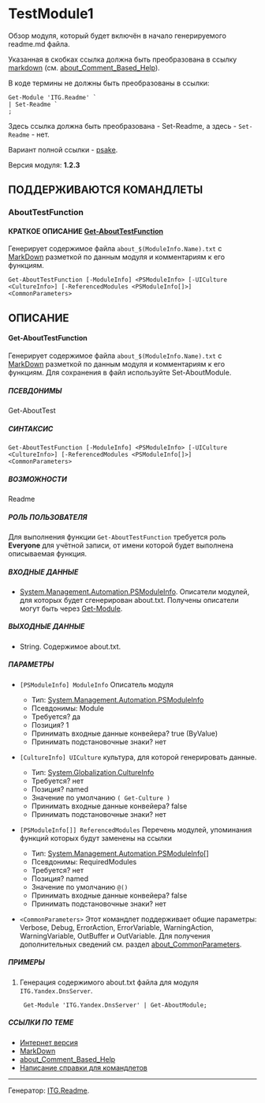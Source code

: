 ﻿TestModule1
===========

Обзор модуля, который будет включён в начало генерируемого readme.md файла.

Указанная в скобках ссылка должна быть преобразована в ссылку [markdown][] (см. [about_Comment_Based_Help][]).

В коде термины не должны быть преобразованы в ссылки:

	Get-Module 'ITG.Readme' `
	| Set-Readme `
	;

Здесь ссылка должна быть преобразована - Set-Readme, а здесь - `Set-Readme` - нет.

Вариант полной ссылки - [psake](https://github.com/psake/psake).


Версия модуля: **1.2.3**

ПОДДЕРЖИВАЮТСЯ КОМАНДЛЕТЫ
-------------------------

### AboutTestFunction

#### КРАТКОЕ ОПИСАНИЕ [Get-AboutTestFunction][]

Генерирует содержимое файла `about_$(ModuleInfo.Name).txt` с [MarkDown][] разметкой
по данным модуля и комментариям к его функциям.

	Get-AboutTestFunction [-ModuleInfo] <PSModuleInfo> [-UICulture <CultureInfo>] [-ReferencedModules <PSModuleInfo[]>] <CommonParameters>

ОПИСАНИЕ
--------

#### Get-AboutTestFunction

Генерирует содержимое файла `about_$(ModuleInfo.Name).txt` с [MarkDown][] разметкой
по данным модуля и комментариям к его функциям.
Для сохранения в файл используйте Set-AboutModule.

##### ПСЕВДОНИМЫ

Get-AboutTest

##### СИНТАКСИС

	Get-AboutTestFunction [-ModuleInfo] <PSModuleInfo> [-UICulture <CultureInfo>] [-ReferencedModules <PSModuleInfo[]>] <CommonParameters>

##### ВОЗМОЖНОСТИ

Readme

##### РОЛЬ ПОЛЬЗОВАТЕЛЯ

Для выполнения функции `Get-AboutTestFunction` требуется роль **Everyone** для учётной записи,
от имени которой будет выполнена описываемая функция.

##### ВХОДНЫЕ ДАННЫЕ

- [System.Management.Automation.PSModuleInfo][].
Описатели модулей, для которых будет сгенерирован about.txt.
Получены описатели могут быть через [Get-Module][].

##### ВЫХОДНЫЕ ДАННЫЕ

- String.
Содержимое about.txt.

##### ПАРАМЕТРЫ

- `[PSModuleInfo] ModuleInfo`
	Описатель модуля
	* Тип: [System.Management.Automation.PSModuleInfo][]
	* Псевдонимы: Module
	* Требуется? да
	* Позиция? 1
	* Принимать входные данные конвейера? true (ByValue)
	* Принимать подстановочные знаки? нет

- `[CultureInfo] UICulture`
	культура, для которой генерировать данные.
	* Тип: [System.Globalization.CultureInfo][]
	* Требуется? нет
	* Позиция? named
	* Значение по умолчанию `( Get-Culture )`
	* Принимать входные данные конвейера? false
	* Принимать подстановочные знаки? нет

- `[PSModuleInfo[]] ReferencedModules`
	Перечень модулей, упоминания функций которых будут заменены на ссылки
	* Тип: [System.Management.Automation.PSModuleInfo][][]
	* Псевдонимы: RequiredModules
	* Требуется? нет
	* Позиция? named
	* Значение по умолчанию `@()`
	* Принимать входные данные конвейера? false
	* Принимать подстановочные знаки? нет

- `<CommonParameters>`
	Этот командлет поддерживает общие параметры: Verbose, Debug,
	ErrorAction, ErrorVariable, WarningAction, WarningVariable,
	OutBuffer и OutVariable. Для получения дополнительных сведений см. раздел
	[about_CommonParameters][].


##### ПРИМЕРЫ

1. Генерация содержимого about.txt файла для модуля `ITG.Yandex.DnsServer`.

		Get-Module 'ITG.Yandex.DnsServer' | Get-AboutModule;

##### ССЫЛКИ ПО ТЕМЕ

- [Интернет версия](https://github.com/IT-Service/ITG.Readme#Get-AboutModule)
- [MarkDown][]
- [about_Comment_Based_Help][]
- [Написание справки для командлетов](http://go.microsoft.com/fwlink/?LinkID=123415)


[about_Comment_Based_Help]: http://go.microsoft.com/fwlink/?LinkID=144309 "Describes how to write comment-based help topics for functions and scripts."
[about_CommonParameters]: http://go.microsoft.com/fwlink/?LinkID=113216 "Describes the parameters that can be used with any cmdlet."
[Get-AboutTestFunction]: <../it-service/itg.readme#get-aboutmodule> "Генерирует содержимое файла `about_$(ModuleInfo.Name).txt` с MarkDown разметкой по данным модуля и комментариям к его функциям."
[Get-Module]: <http://go.microsoft.com/fwlink/?linkid=141552> "Gets the modules that have been imported or that can be imported into the current session."
[markdown]: http://daringfireball.net/projects/markdown/syntax "MarkDown (md) Syntax"
[System.Globalization.CultureInfo]: <http://msdn.microsoft.com/ru-ru/library/system.globalization.cultureinfo.aspx> "CultureInfo Class (System.Globalization)"
[System.Management.Automation.PSModuleInfo]: <http://msdn.microsoft.com/ru-ru/library/system.management.automation.psmoduleinfo.aspx> "PSModuleInfo Class (System.Management.Automation)"

---------------------------------------

Генератор: [ITG.Readme](https://github.com/IT-Service/ITG.Readme "Модуль PowerShell для генерации readme для модулей PowerShell").

